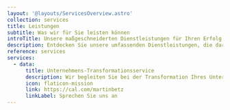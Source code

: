 ```yaml
---
layout: '@layouts/ServicesOverview.astro'
collection: services
title: Leistungen
subtitle: Was wir für Sie leisten können
introTitle: Unsere maßgeschneiderten Dienstleistungen für Ihren Erfolg
description: Entdecken Sie unsere umfassenden Dienstleistungen, die darauf abzielen, Ihr Unternehmen auf die nächste Stufe zu heben. Lassen Sie uns gemeinsam Ihre Ziele erreichen und Ihr Wachstum vorantreiben.
reference: services
services:
  - data:
      title: Unternehmens-Transformationsservice
      description: Wir begleiten Sie bei der Transformation Ihres Unternehmens und helfen Ihnen, kundenorientierte Strukturen zu etablieren.
      icon: flaticon-mission
      link: https://cal.com/martinbetz
      linkLabel: Sprechen Sie uns an
---
```

